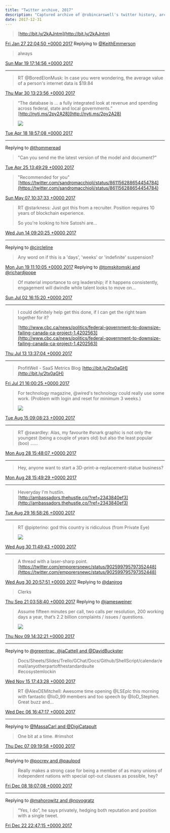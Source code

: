```yaml
---
title: "Twitter archive, 2017"
description: "Captured archive of @robincarswell's twitter history, archived for posterity"
date: 2017-12-31
---
```

> [http://bit.ly/2kAJntm](http://bit.ly/2kAJntm)

[Fri Jan 27 22:04:50 +0000 2017](https://twitter.com/robincarswell/status/825102289853698049)
Replying to [@KeithEmmerson](https://twitter.com/KeithEmmerson/status/843510357633241090)

> always

[Sun Mar 19 17:14:56 +0000 2017](https://twitter.com/robincarswell/status/843511118186369024)

----

> RT @BoredElonMusk: In case you were wondering, the average value of a person's internet data is $19.84

[Thu Mar 30 13:23:56 +0000 2017](https://twitter.com/robincarswell/status/847439250463178752)
> “The database is ... a fully integrated look at revenue and spending across federal, state and local governments.” [http://nyti.ms/2py2A28](http://nyti.ms/2py2A28) 
> 
> ![](../../media/854408471386742784-C9t3-cnW0AYO0sc.jpg)

[Tue Apr 18 18:57:08 +0000 2017](https://twitter.com/robincarswell/status/854408471386742784)

----

Replying to [@thommeread](https://twitter.com/thommeread/status/856767875889102849)

> "Can you send me the latest version of the model and document?"

[Tue Apr 25 13:49:29 +0000 2017](https://twitter.com/robincarswell/status/856867764023287809)
> "Recommended for you" [https://twitter.com/sandromacchioli/status/861156288654454784](https://twitter.com/sandromacchioli/status/861156288654454784)

[Sun May 07 10:37:33 +0000 2017](https://twitter.com/robincarswell/status/861168118672097280)
> RT @starkness: Just got this from a recruiter. Position requires 10 years of blockchain experience.  
>   
> So you're looking to hire Satoshi are…

[Wed Jun 14 09:20:25 +0000 2017](https://twitter.com/robincarswell/status/874919445210304512)

----

Replying to [@circleline](https://twitter.com/@circleline/status/876654948100034561)

> Any word on if this is a 'days', 'weeks' or 'indefinite' suspension?

[Mon Jun 19 11:10:05 +0000 2017](https://twitter.com/robincarswell/status/876758983540969473)
Replying to [@tomskitomski and @richardjpope](https://twitter.com/tomskitomski/status/881448870424739840)

> Of material importance to org leadership; if it happens consistently, engagement will dwindle while talent looks to move on...

[Sun Jul 02 16:15:20 +0000 2017](https://twitter.com/robincarswell/status/881546842554716161)

----

> I could definitely help get this done, if I can get the right team together for it?  
>   
> [http://www.cbc.ca/news/politics/federal-government-to-downsize-failing-canada-ca-project-1.4202563](http://www.cbc.ca/news/politics/federal-government-to-downsize-failing-canada-ca-project-1.4202563)

[Thu Jul 13 13:37:04 +0000 2017](https://twitter.com/robincarswell/status/885493282314350593)

----

> ProfitWell - SaaS Metrics Blog [http://bit.ly/2tx0aGH](http://bit.ly/2tx0aGH)

[Fri Jul 21 16:00:25 +0000 2017](https://twitter.com/robincarswell/status/888428458044522496)
> For technology magazine, @wired's technology could really use some work. (Problem with login and reset for minimum 3 weeks.) 
> 
> ![](../../media/897384462413180928-DHQl9G3XcAAMBGu.jpg)

[Tue Aug 15 09:08:23 +0000 2017](https://twitter.com/robincarswell/status/897384462413180928)

----

> RT @swardley: Alas, my favourite #snark graphic is not only the youngest (being a couple of years old) but also the least popular (boo) ...…

[Mon Aug 28 15:48:07 +0000 2017](https://twitter.com/robincarswell/status/902196101821976578)

----

> Hey, anyone want to start a 3D-print-a-replacement-statue business?

[Mon Aug 28 15:49:29 +0000 2017](https://twitter.com/robincarswell/status/902196447998869504)

----

> Heveryday I'm hustlin.  
> [http://ambassadors.thehustle.co/?ref=2343840ef3](http://ambassadors.thehustle.co/?ref=2343840ef3)

[Tue Aug 29 16:58:26 +0000 2017](https://twitter.com/robincarswell/status/902576186877894657)

----

> RT @pipterino: god this country is ridiculous (from Private Eye) 
> 
> ![](../../media/902860881628987392-DIeZZjWUEAACcGr.jpg)

[Wed Aug 30 11:49:43 +0000 2017](https://twitter.com/robincarswell/status/902860881628987392)

----

> A thread with a laser-sharp point. [https://twitter.com/emporersnewc/status/902599795797352448](https://twitter.com/emporersnewc/status/902599795797352448)

[Wed Aug 30 20:57:51 +0000 2017](https://twitter.com/robincarswell/status/902998827166306308)
Replying to [@danjrog](https://twitter.com/@danjrog/status/910524471697690626)

> Clerks

[Thu Sep 21 03:58:40 +0000 2017](https://twitter.com/robincarswell/status/910714870739369984)
Replying to [@jamesweiner](https://twitter.com/@jamesweiner/status/928304381862268928)

> Assume fifteen minutes per call, two calls per resolution, 200 working days a year, that’s 2.2 billion complaints / issues / questions. 
> 
> ![](../../media/928631350504181761-DOMpSWJWAAAWzEP.jpg)

[Thu Nov 09 14:32:21 +0000 2017](https://twitter.com/robincarswell/status/928631350504181761)

----

Replying to [@greentrac, @jaCattell and @DavidBuckster](https://twitter.com/greentrac/status/930479855849832448)

> Docs/Sheets/Slides/Trello/GChat/Docs/Github/ShellScript/calendar/email/anyotherpartofthestandardsuite  
> #ecosystemlockin

[Wed Nov 15 17:43:28 +0000 2017](https://twitter.com/robincarswell/status/930853773198745600)
> RT @AlexDEMitchell: Awesome time opening @LSEplc this morning with fantastic @IoD_99 members and too speech by @IoD_Stephen. Great buzz and…

[Wed Dec 06 16:47:17 +0000 2017](https://twitter.com/robincarswell/status/938449778895212544)

----

Replying to [@MassaCarl and @DigiCatapult](https://twitter.com/MassaCarl/status/724930763888664576)

> One bit at a time. #rimshot

[Thu Dec 07 09:19:58 +0000 2017](https://twitter.com/robincarswell/status/938699595378343938)

----

Replying to [@pocrev and @paulpod](https://twitter.com/pocrev/status/939152328732696577)

> Really makes a strong case for being a member of as many unions of independent nations with special opt-out clauses as possible, hey?

[Fri Dec 08 18:07:08 +0000 2017](https://twitter.com/robincarswell/status/939194649503297536)

----

Replying to [@mahorowitz and @novogratz](https://twitter.com/mahorowitz/status/944272723374739456)

> “Yes, I do”, he says privately, hedging both reputation and position with a single tweet.

[Fri Dec 22 22:47:15 +0000 2017](https://twitter.com/robincarswell/status/944338571485417472)
